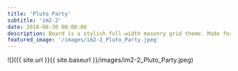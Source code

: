 ```yaml
---
title: 'Pluto Party'
subtitle: 'im2-2'
date: 2018-06-30 00:00:00
description: Board is a stylish full-width masonry grid theme. Made for designers, artists, photographers and developers to show off their best work.
featured_image: '/images/im2-2_Pluto_Party.jpeg'
---
```


![]({{ site.url }}{{ site.baseurl }}/images/im2-2_Pluto_Party.jpeg)


